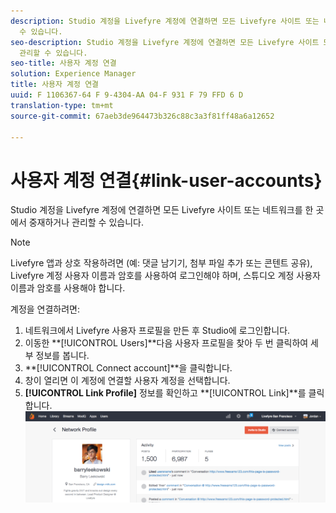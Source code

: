 ```yaml
---
description: Studio 계정을 Livefyre 계정에 연결하면 모든 Livefyre 사이트 또는 네트워크를 한 곳에서 중재하거나 관리할
  수 있습니다.
seo-description: Studio 계정을 Livefyre 계정에 연결하면 모든 Livefyre 사이트 또는 네트워크를 한 곳에서 중재하거나
  관리할 수 있습니다.
seo-title: 사용자 계정 연결
solution: Experience Manager
title: 사용자 계정 연결
uuid: F 1106367-64 F 9-4304-AA 04-F 931 F 79 FFD 6 D
translation-type: tm+mt
source-git-commit: 67aeb3de964473b326c88c3a3f81ff48a6a12652

---
```



# 사용자 계정 연결{#link-user-accounts}

Studio 계정을 Livefyre 계정에 연결하면 모든 Livefyre 사이트 또는 네트워크를 한 곳에서 중재하거나 관리할 수 있습니다.

>[!NOTE]
>
>Livefyre 앱과 상호 작용하려면 (예: 댓글 남기기, 첨부 파일 추가 또는 콘텐트 공유), Livefyre 계정 사용자 이름과 암호를 사용하여 로그인해야 하며, 스튜디오 계정 사용자 이름과 암호를 사용해야 합니다.

계정을 연결하려면:

1. 네트워크에서 Livefyre 사용자 프로필을 만든 후 Studio에 로그인합니다.
1. 이동한 **[!UICONTROL Users]**다음 사용자 프로필을 찾아 두 번 클릭하여 세부 정보를 봅니다.
1. **[!UICONTROL Connect account]**을 클릭합니다.
1. 창이 열리면 이 계정에 연결할 사용자 계정을 선택합니다.
1. **[!UICONTROL Link Profile]** 정보를 확인하고 **[!UICONTROL Link]**를 클릭합니다. ![](assets/UsersConnectAccount-1024x311.png)

